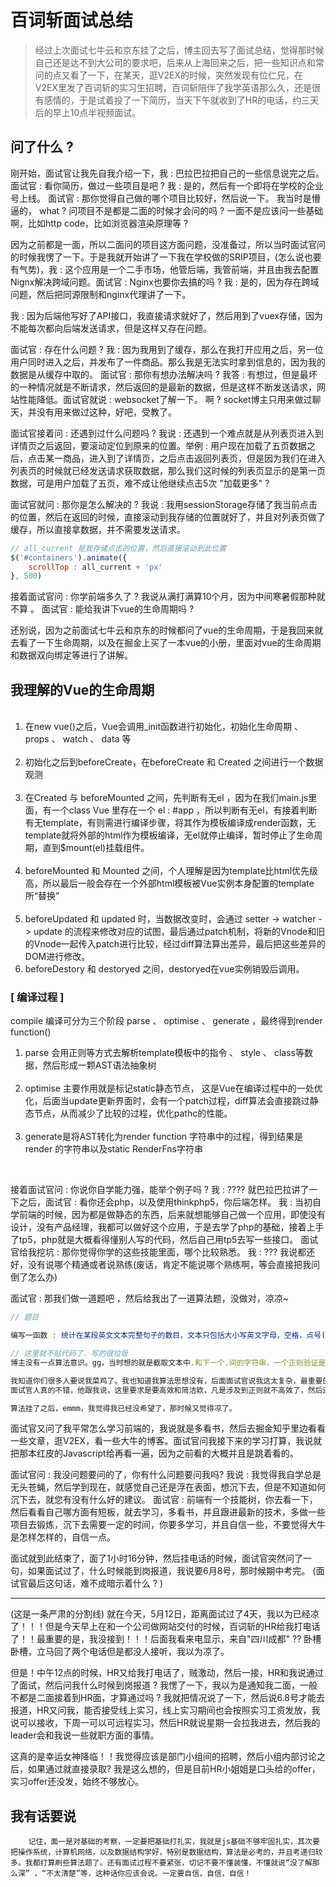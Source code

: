 #  百词斩面试总结
> 经过上次面试七牛云和京东挂了之后，博主回去写了面试总结，觉得那时候自己还是达不到大公司的要求吧，后来从上海回来之后，把一些知识点和常问的点又看了一下，在某天，逛V2EX的时候，突然发现有位仁兄，在V2EX里发了百词斩的实习生招聘，百词斩陪伴了我学英语那么久，还是很有感情的，于是试着投了一下简历，当天下午就收到了HR的电话，约三天后的早上10点半视频面试。


## 问了什么 ?
刚开始，面试官让我先自我介绍一下，我 : 巴拉巴拉把自己的一些信息说完之后。面试官 : 看你简历，做过一些项目是吧 ?  我 : 是的，然后有一个即将在学校的企业号上线。 面试官 : 那你觉得自己做的哪个项目比较好，然后说一下。 我当时是懵逼的， what ? 问项目不是都是二面的时候才会问的吗 ? 一面不是应该问一些基础啊，比如http code，比如浏览器渲染原理等 ? 

因为之前都是一面，所以二面问的项目这方面问题，没准备过，所以当时面试官问的时候我愣了一下。于是我就开始讲了一下我在学校做的SRIP项目，(怎么说也要有气势)，我 : 这个应用是一个二手市场，他管后端，我管前端，并且由我去配置Nignx解决跨域问题。面试官 : Nginx也要你去搞的吗 ? 我 : 是的，因为存在跨域问题，然后把同源限制和nginx代理讲了一下。

我 : 因为后端他写好了API接口，我直接请求就好了，然后用到了vuex存储，因为不能每次都向后端发送请求，但是这样又存在问题。

面试官 : 存在什么问题 ? 我 : 因为我用到了缓存，那么在我打开应用之后，另一位用户同时进入之后，并发布了一件商品。那么我是无法实时拿到信息的，因为我的数据是从缓存中取的。 面试官 : 那你有想办法解决吗 ? 我答 : 有想过，但是最坏的一种情况就是不断请求，然后返回的是最新的数据，但是这样不断发送请求，网站性能降低。面试官就说 : websocket了解一下。 啊 ? socket博主只用来做过聊天，并没有用来做过这种，好吧，受教了。

面试官接着问 : 还遇到过什么问题吗 ? 我说 : 还遇到一个难点就是从列表页进入到详情页之后返回，要滚动定位到原来的位置。举例 : 用户现在加载了五页数据之后，点击某一商品，进入到了详情页，之后点击返回列表页，但是因为我们在进入列表页的时候就已经发送请求获取数据，那么我们这时候的列表页显示的是第一页数据，可是用户加载了五页，难不成让他继续点击5次 "加载更多" ? 

面试官就问 : 那你是怎么解决的 ? 我说 : 我用sessionStorage存储了我当前点击的位置，然后在返回的时候，直接滚动到我存储的位置就好了，并且对列表页做了缓存，所以直接拿数据，并不需要发送请求。
```javascript
// all_current 是我存储点击的位置，然后直接滚动到此位置
$('#containers').animate({
    scrollTop : all_current + 'px'
}, 500)
```

接着面试官问 : 你学前端多久了 ? 我说从满打满算10个月，因为中间寒暑假那种就不算 。 面试官 : 能给我讲下vue的生命周期吗 ? 

还别说，因为之前面试七牛云和京东的时候都问了vue的生命周期，于是我回来就去看了一下生命周期，以及在掘金上买了一本vue的小册，里面对vue的生命周期和数据双向绑定等进行了讲解。

## 我理解的Vue的生命周期
<ol>
    <li>在new vue()之后，Vue会调用_init函数进行初始化，初始化生命周期 、 props 、 watch 、 data 等</li>
    <li>初始化之后到beforeCreate，在beforeCreate 和 Created 之间进行一个数据观测</li>
    <li>在Created 与 beforeMounted 之间，先判断有无el ，因为在我们main.js里面，有一个class Vue 里存在一个 el : #app ，所以判断有无el，有接着判断有无template，有则需进行编译步骤，将其作为模板编译成render函数，无template就将外部的html作为模板编译，无el就停止编译，暂时停止了生命周期，直到$mount(el)挂载组件。</li>
    <li>beforeMounted 和 Mounted 之间，个人理解是因为template比html优先级高，所以最后一般会存在一个外部html模板被Vue实例本身配置的template所“替换”</li>
    <li>beforeUpdated 和 updated 时，当数据改变时，会通过 setter -> watcher -> update 的流程来修改对应的试图，最后通过patch机制，将新的Vnode和旧的Vnode一起传入patch进行比较，经过diff算法算出差异，最后把这些差异的DOM进行修改。</li>
    <li>beforeDestory 和 destoryed 之间，destoryed在vue实例销毁后调用。</li>
 </ol>

 ### [ 编译过程 ]
 <div>
    <p>compile 编译可分为三个阶段 parse 、 optimise 、 generate ，最终得到render function() </p>
    <ol>
        <li>parse 会用正则等方式去解析template模板中的指令 、 style 、 class等数据，然后形成一颗AST语法抽象树</li>
        <li>optimise 主要作用就是标记static静态节点， 这是Vue在编译过程中的一处优化，后面当update更新界面时，会有一个patch过程，diff算法会直接跳过静态节点，从而减少了比较的过程，优化pathc的性能。</li>
        <li>generate是将AST转化为render function 字符串中的过程，得到结果是render 的字符串以及static RenderFns字符串</li>
        
    </ol>
</div>

接着面试官问 : 你说你自学能力强，能举个例子吗 ? 我 : ???? 就巴拉巴拉讲了一下之后，面试官 : 看你还会php，以及使用thinkphp5，你后端怎样。 我 : 当初自学前端的时候，因为都是做静态的东西，后来就想能够自己做一个应用，即使没有设计，没有产品经理，我都可以做好这个应用，于是去学了php的基础，接着上手了tp5，php就是大概看得懂别人写的代码，然后自己用tp5去写一些接口。 
面试官给我挖坑 : 那你觉得你学的这些技能里面，哪个比较熟悉。 我 :  ??? 我说都还好，没有说哪个精通或者说熟练(废话，肯定不能说哪个熟练啊，等会直接把我问倒了怎么办) 

面试官 : 那我们做一道题吧 ，然后给我出了一道算法题，没做对，凉凉~

```javascript
// 题目 

编写一函数 : 统计在某段英文文本完整句子的数目，文本只包括大小写英文字母，空格，点号(.)。完整句子必须包含至少一个字母并以点号结束。要求 : 请给出完整代码，在达到目标的情况下尽量高效和简洁

// 这里就不贴代码了，写的很垃圾
博主没有一点算法意识。gg，当时想的就是截取文本中.和下一个.间的字符串，一个正则验证是否是完整句子，如果是就count+1，接着递归截取、验证。

我知道你们很多人要说我菜鸡了。我也知道我算法思想没有，后面面试官说我这太复杂，最重要的是还没做对！！！
面试官人真的不错，他跟我说，这里要求是要高效和简洁欸，凡是涉及到正则就不高效了，然后还要遍历递归，最快的办法就是直接对这个文本进行遍历，然后每一个字母都给一个flag=1，遇到.的时候就给flag=0，接着巴拉巴拉讲了一下，what ?? 贼鸡儿简单。

算法挂了之后，emmm，我觉得我已经没希望了，那时候又觉得凉了。
```

面试官又问了我平常怎么学习前端的，我说就是多看书，然后去掘金知乎里边看看一些文章，逛V2EX，看一些大牛的博客。面试官问我接下来的学习打算，我说就把那本红皮的Javascript给再看一遍，因为之前看的大概并且是跳着看的。

面试官问 : 我没问题要问的了，你有什么问题要问我吗? 我说 : 我觉得我自学总是无头苍蝇，然后学到现在，就感觉自己还是浮在表面，想沉下去，但是不知道如何沉下去，就您有没有什么好的建议。
面试官 : 前端有一个技能树，你去看一下，然后看看自己哪方面有短板，就去学习，多看书，并且跟进最新的技术，多做一些项目去锻炼，沉下去需要一定的时间，你要多学习，并且自信一些，不要觉得大牛是怎样怎样的，自信一点。

面试就到此结束了，面了1小时16分钟，然后挂电话的时候，面试官突然问了一句，如果面试过了，什么时候能到岗报道，我说要6月8号，那时候期中考完。
(面试官最后这句话，难不成暗示着什么 ? )




--------------------------
(这是一条严肃的分割线)
就在今天，5月12日，距离面试过了4天，我以为已经凉了！！！但是今天早上在和一个公司做网站交付的时候，百词斩的HR给我打电话了！！最重要的是，我没接到！！！后面我看来电显示，来自"四川成都" ?? 卧槽卧槽，立马回了两个电话但是都没人接听，我以为凉了。

但是！中午12点的时候，HR又给我打电话了，贼激动，然后一接，HR和我说通过了面试，然后问我什么时候到岗报道 ? 我愣了一下，我以为是通知我二面，一般不都是二面接着到HR面，才算通过吗 ? 我就把情况说了一下，然后说6.8号才能去报道，HR又问我，能否接受线上实习，线上实习期间也会按照实习工资发放，我说可以接收，下周一可以可远程实习，然后HR就说星期一会拉我进去，然后我的leader会和我说一些就职方面的事情。

这真的是幸运女神降临！！我觉得应该是部门小组间的招聘，然后小组内部讨论之后，如果通过就直接录取? 我是这么想的，但是目前HR小姐姐是口头给的offer，实习offer还没发，始终不够放心。

## 我有话要说
``` base
    记住，面一是对基础的考察，一定要把基础打扎实，我就是js基础不够牢固扎实，其次要把操作系统，计算机网络，以及数据结构学好，特别是数据结构，算法是必考的，并且考递归较多。我都打算刷些算法题了。还有面试过程不要紧张，切记不要不懂装懂，不懂就说“没了解那么深” ，“不太清楚”等，这种话你应该会说。一定要自信，自信，自信！
```